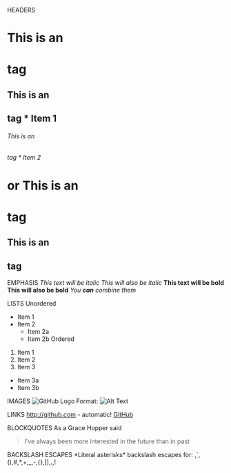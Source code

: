 HEADERS
# This is an <h1> tag
## This is an <h2> tag * Item 1
###### This is an <h6> tag * Item 2
or 
This is an <h1> tag
====================
This is an <h2> tag
--------------------
EMPHASIS
*This text will be italic*
_This will also be italic_
**This text will be bold**
__This will also be bold__
*You **can** combine them*

LISTS
Unordered
* Item 1
* Item 2
  * Item 2a
  * Item 2b
Ordered
1. Item 1
2. Item 2
3. Item 3
  * Item 3a
  * Item 3b

IMAGES
![GitHub Logo](/images/logo.png)
Format: ![Alt Text](url)

LINKS
http://github.com - automatic!
[GitHub](http://github.com)

BLOCKQUOTES
As a Grace Hopper said
> I've always been more interested
> in the future than in past

BACKSLASH ESCAPES
\*Literal asterisks\*
backslash escapes for: \,`,(),#,*,+,_,-,{},[],.,!

